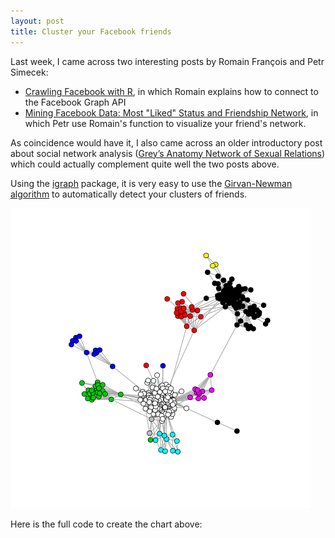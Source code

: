 ```yaml
---
layout: post
title: Cluster your Facebook friends
---
```


Last week, I came across two interesting posts by Romain François and Petr Simecek:

* [Crawling Facebook with R](http://romainfrancois.blog.free.fr/index.php?post/2012/01/15/Crawling-facebook-with-R), in which Romain explains how to connect to the Facebook Graph API
* [Mining Facebook Data: Most "Liked" Status and Friendship Network](http://applyr.blogspot.com/2012/01/mining-facebook-data-most-liked-status.html), in which Petr use Romain's function to visualize your friend's network.

As coincidence would have it, I also came across an older introductory post about social network analysis ([Grey’s Anatomy Network of Sexual Relations](http://www.babelgraph.org/wp/?p=1)) which could actually complement quite well the two posts above.

Using the [igraph](http://cran.r-project.org/web/packages/igraph/index.html) package, it is very easy to use the [Girvan-Newman algorithm](http://en.wikipedia.org/wiki/Girvan%E2%80%93Newman_algorithm) to automatically detect your clusters of friends.

![friendscluster](/resources/friendscluster.png)

Here is the full code to create the chart above:

<script src="https://gist.github.com/1657558.js?file=friendscluster.R"></script>


